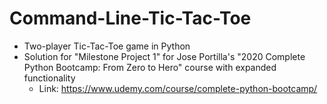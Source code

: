 # Command-Line-Tic-Tac-Toe
  * Two-player Tic-Tac-Toe game in Python
  * Solution for "Milestone Project 1" for Jose Portilla's "2020 Complete Python Bootcamp: From Zero to Hero" course with expanded functionality
    - Link: https://www.udemy.com/course/complete-python-bootcamp/
